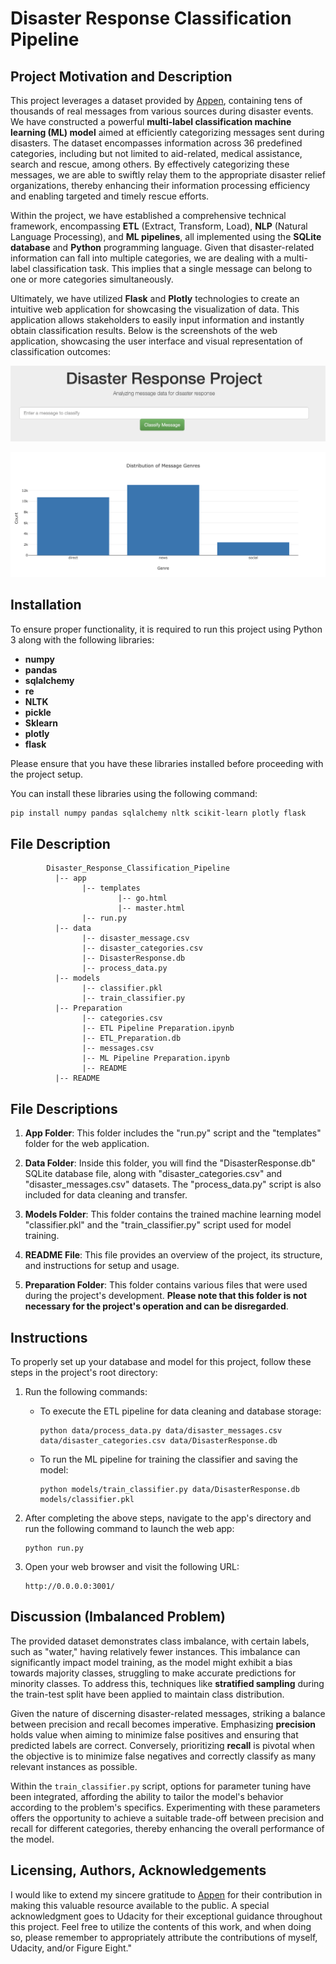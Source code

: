 # Disaster Response Classification Pipeline

## Project Motivation and Description
This project leverages a dataset provided by [Appen](https://www.appen.com/), containing tens of thousands of real messages from various sources during disaster events. We have constructed a powerful **multi-label classification machine learning (ML) model** aimed at efficiently categorizing messages sent during disasters. The dataset encompasses information across 36 predefined categories, including but not limited to aid-related, medical assistance, search and rescue, among others. By effectively categorizing these messages, we are able to swiftly relay them to the appropriate disaster relief organizations, thereby enhancing their information processing efficiency and enabling targeted and timely rescue efforts.

Within the project, we have established a comprehensive technical framework, encompassing **ETL** (Extract, Transform, Load), **NLP** (Natural Language Processing), and **ML pipelines**, all implemented using the **SQLite database** and **Python** programming language. Given that disaster-related information can fall into multiple categories, we are dealing with a multi-label classification task. This implies that a single message can belong to one or more categories simultaneously.

Ultimately, we have utilized **Flask** and **Plotly** technologies to create an intuitive web application for showcasing the visualization of data. This application allows stakeholders to easily input information and instantly obtain classification results. Below is the screenshots of the web application, showcasing the user interface and visual representation of classification outcomes:

![Screenshot1 of Web App](https://github.com/Ting-DS/Disaster_Response_Classification_Pipeline/blob/main/Web_App.png)

![Screenshot2 of Web App](https://github.com/Ting-DS/Disaster_Response_Classification_Pipeline/blob/main/Distribution_Message.png)

## Installation
To ensure proper functionality, it is required to run this project using Python 3 along with the following libraries:

- **numpy**
- **pandas**
- **sqlalchemy**
- **re**
- **NLTK**
- **pickle**
- **Sklearn**
- **plotly**
- **flask**

Please ensure that you have these libraries installed before proceeding with the project setup.

You can install these libraries using the following command:
```bash
pip install numpy pandas sqlalchemy nltk scikit-learn plotly flask
```

## File Description
~~~~~~~
        Disaster_Response_Classification_Pipeline
          |-- app
                |-- templates
                        |-- go.html
                        |-- master.html
                |-- run.py
          |-- data
                |-- disaster_message.csv
                |-- disaster_categories.csv
                |-- DisasterResponse.db
                |-- process_data.py
          |-- models
                |-- classifier.pkl
                |-- train_classifier.py
          |-- Preparation
                |-- categories.csv
                |-- ETL Pipeline Preparation.ipynb
                |-- ETL_Preparation.db
                |-- messages.csv
                |-- ML Pipeline Preparation.ipynb
                |-- README
          |-- README
~~~~~~~

## File Descriptions

1. **App Folder**: This folder includes the "run.py" script and the "templates" folder for the web application.

2. **Data Folder**: Inside this folder, you will find the "DisasterResponse.db" SQLite database file, along with "disaster_categories.csv" and "disaster_messages.csv" datasets. The "process_data.py" script is also included for data cleaning and transfer.

3. **Models Folder**: This folder contains the trained machine learning model "classifier.pkl" and the "train_classifier.py" script used for model training.

4. **README File**: This file provides an overview of the project, its structure, and instructions for setup and usage.

5. **Preparation Folder**: This folder contains various files that were used during the project's development. **Please note that this folder is not necessary for the project's operation and can be disregarded**.

## Instructions
To properly set up your database and model for this project, follow these steps in the project's root directory:

1. Run the following commands:

    - To execute the ETL pipeline for data cleaning and database storage:
      ```
      python data/process_data.py data/disaster_messages.csv data/disaster_categories.csv data/DisasterResponse.db
      ```

    - To run the ML pipeline for training the classifier and saving the model:
      ```
      python models/train_classifier.py data/DisasterResponse.db models/classifier.pkl
      ```

2. After completing the above steps, navigate to the app's directory and run the following command to launch the web app:
   ```
   python run.py
   ```

3. Open your web browser and visit the following URL:
   ```
   http://0.0.0.0:3001/
   ```
## Discussion (Imbalanced Problem)
The provided dataset demonstrates class imbalance, with certain labels, such as "water," having relatively fewer instances. This imbalance can significantly impact model training, as the model might exhibit a bias towards majority classes, struggling to make accurate predictions for minority classes. To address this, techniques like **stratified sampling** during the train-test split have been applied to maintain class distribution.

Given the nature of discerning disaster-related messages, striking a balance between precision and recall becomes imperative. Emphasizing **precision** holds value when aiming to minimize false positives and ensuring that predicted labels are correct. Conversely, prioritizing **recall** is pivotal when the objective is to minimize false negatives and correctly classify as many relevant instances as possible.

Within the `train_classifier.py` script, options for parameter tuning have been integrated, affording the ability to tailor the model's behavior according to the problem's specifics. Experimenting with these parameters offers the opportunity to achieve a suitable trade-off between precision and recall for different categories, thereby enhancing the overall performance of the model.

## Licensing, Authors, Acknowledgements
I would like to extend my sincere gratitude to [Appen](https://www.appen.com/) for their contribution in making this valuable resource available to the public. A special acknowledgment goes to Udacity for their exceptional guidance throughout this project. Feel free to utilize the contents of this work, and when doing so, please remember to appropriately attribute the contributions of myself, Udacity, and/or Figure Eight."


